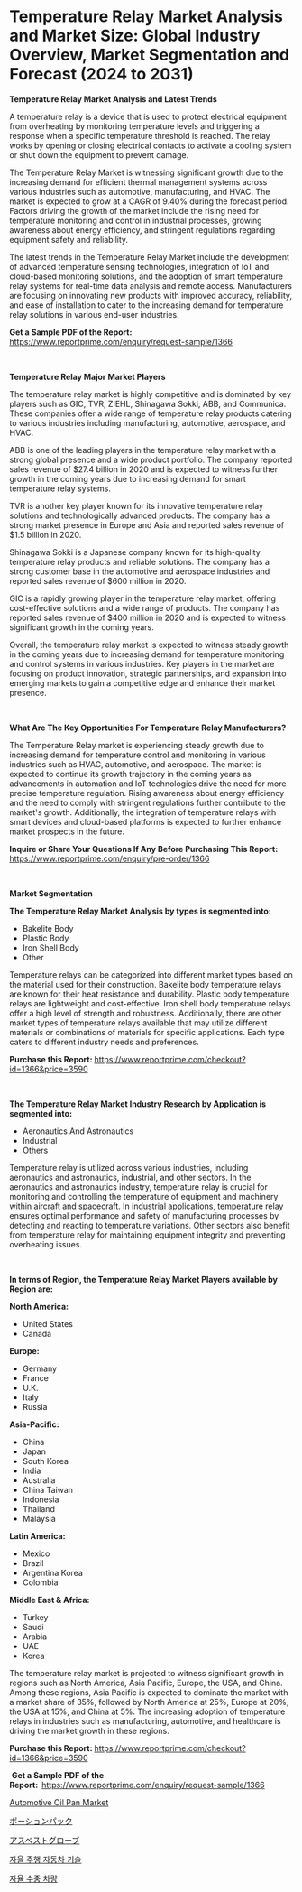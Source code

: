 <p><h1>Temperature Relay Market Analysis and Market Size: Global Industry Overview, Market Segmentation and Forecast (2024 to 2031)</h1></p><p><strong>Temperature Relay Market Analysis and Latest Trends</strong></p>
<p><p>A temperature relay is a device that is used to protect electrical equipment from overheating by monitoring temperature levels and triggering a response when a specific temperature threshold is reached. The relay works by opening or closing electrical contacts to activate a cooling system or shut down the equipment to prevent damage.</p><p>The Temperature Relay Market is witnessing significant growth due to the increasing demand for efficient thermal management systems across various industries such as automotive, manufacturing, and HVAC. The market is expected to grow at a CAGR of 9.40% during the forecast period. Factors driving the growth of the market include the rising need for temperature monitoring and control in industrial processes, growing awareness about energy efficiency, and stringent regulations regarding equipment safety and reliability.</p><p>The latest trends in the Temperature Relay Market include the development of advanced temperature sensing technologies, integration of IoT and cloud-based monitoring solutions, and the adoption of smart temperature relay systems for real-time data analysis and remote access. Manufacturers are focusing on innovating new products with improved accuracy, reliability, and ease of installation to cater to the increasing demand for temperature relay solutions in various end-user industries.</p></p>
<p><strong>Get a Sample PDF of the Report:&nbsp;</strong> <a href="https://www.reportprime.com/enquiry/request-sample/1366">https://www.reportprime.com/enquiry/request-sample/1366</a></p>
<p>&nbsp;</p>
<p><strong>Temperature Relay Major Market Players</strong></p>
<p><p>The temperature relay market is highly competitive and is dominated by key players such as GIC, TVR, ZIEHL, Shinagawa Sokki, ABB, and Communica. These companies offer a wide range of temperature relay products catering to various industries including manufacturing, automotive, aerospace, and HVAC.</p><p>ABB is one of the leading players in the temperature relay market with a strong global presence and a wide product portfolio. The company reported sales revenue of $27.4 billion in 2020 and is expected to witness further growth in the coming years due to increasing demand for smart temperature relay systems.</p><p>TVR is another key player known for its innovative temperature relay solutions and technologically advanced products. The company has a strong market presence in Europe and Asia and reported sales revenue of $1.5 billion in 2020.</p><p>Shinagawa Sokki is a Japanese company known for its high-quality temperature relay products and reliable solutions. The company has a strong customer base in the automotive and aerospace industries and reported sales revenue of $600 million in 2020.</p><p>GIC is a rapidly growing player in the temperature relay market, offering cost-effective solutions and a wide range of products. The company has reported sales revenue of $400 million in 2020 and is expected to witness significant growth in the coming years.</p><p>Overall, the temperature relay market is expected to witness steady growth in the coming years due to increasing demand for temperature monitoring and control systems in various industries. Key players in the market are focusing on product innovation, strategic partnerships, and expansion into emerging markets to gain a competitive edge and enhance their market presence.</p></p>
<p>&nbsp;</p>
<p><strong>What Are The Key Opportunities For Temperature Relay Manufacturers?</strong></p>
<p><p>The Temperature Relay market is experiencing steady growth due to increasing demand for temperature control and monitoring in various industries such as HVAC, automotive, and aerospace. The market is expected to continue its growth trajectory in the coming years as advancements in automation and IoT technologies drive the need for more precise temperature regulation. Rising awareness about energy efficiency and the need to comply with stringent regulations further contribute to the market's growth. Additionally, the integration of temperature relays with smart devices and cloud-based platforms is expected to further enhance market prospects in the future.</p></p>
<p><strong>Inquire or Share Your Questions If Any Before Purchasing This Report:</strong> <a href="https://www.reportprime.com/enquiry/pre-order/1366">https://www.reportprime.com/enquiry/pre-order/1366</a></p>
<p>&nbsp;</p>
<p><strong>Market Segmentation</strong></p>
<p><strong>The Temperature Relay Market Analysis by types is segmented into:</strong></p>
<p><ul><li>Bakelite Body</li><li>Plastic Body</li><li>Iron Shell Body</li><li>Other</li></ul></p>
<p><p>Temperature relays can be categorized into different market types based on the material used for their construction. Bakelite body temperature relays are known for their heat resistance and durability. Plastic body temperature relays are lightweight and cost-effective. Iron shell body temperature relays offer a high level of strength and robustness. Additionally, there are other market types of temperature relays available that may utilize different materials or combinations of materials for specific applications. Each type caters to different industry needs and preferences.</p></p>
<p><strong>Purchase this Report:&nbsp;</strong><a href="https://www.reportprime.com/checkout?id=1366&price=3590">https://www.reportprime.com/checkout?id=1366&price=3590</a></p>
<p>&nbsp;</p>
<p><strong>The Temperature Relay Market Industry Research by Application is segmented into:</strong></p>
<p><ul><li>Aeronautics And Astronautics</li><li>Industrial</li><li>Others</li></ul></p>
<p><p>Temperature relay is utilized across various industries, including aeronautics and astronautics, industrial, and other sectors. In the aeronautics and astronautics industry, temperature relay is crucial for monitoring and controlling the temperature of equipment and machinery within aircraft and spacecraft. In industrial applications, temperature relay ensures optimal performance and safety of manufacturing processes by detecting and reacting to temperature variations. Other sectors also benefit from temperature relay for maintaining equipment integrity and preventing overheating issues.</p></p>
<p>&nbsp;</p>
<p><strong>In terms of Region, the Temperature Relay Market Players available by Region are:</strong></p>
<p>
    <p> <strong> North America: </strong>
        <ul>
            <li>United States</li>
            <li>Canada</li>
        </ul>
        </p> 
    <p> <strong> Europe: </strong>
        <ul>
            <li>Germany</li>
            <li>France</li>
            <li>U.K.</li>
            <li>Italy</li>
            <li>Russia</li>
        </ul>
        </p> 
    <p> <strong> Asia-Pacific: </strong>
        <ul>
            <li>China</li>
            <li>Japan</li>
            <li>South Korea</li>
            <li>India</li>
            <li>Australia</li>
            <li>China Taiwan</li>
            <li>Indonesia</li>
            <li>Thailand</li>
            <li>Malaysia</li>
        </ul>
        </p> 
    <p> <strong> Latin America: </strong>
        <ul>
            <li>Mexico</li>
            <li>Brazil</li>
            <li>Argentina Korea</li>
            <li>Colombia</li>
        </ul>
        </p> 
    <p> <strong> Middle East & Africa: </strong>
        <ul>
            <li>Turkey</li>
            <li>Saudi</li>
            <li>Arabia</li>
            <li>UAE</li>
            <li>Korea</li>
        </ul>
    </p>
    </p>
<p><p>The temperature relay market is projected to witness significant growth in regions such as North America, Asia Pacific, Europe, the USA, and China. Among these regions, Asia Pacific is expected to dominate the market with a market share of 35%, followed by North America at 25%, Europe at 20%, the USA at 15%, and China at 5%. The increasing adoption of temperature relays in industries such as manufacturing, automotive, and healthcare is driving the market growth in these regions.</p></p>
<p><strong>Purchase this Report: </strong><a href="https://www.reportprime.com/checkout?id=1366&price=3590">https://www.reportprime.com/checkout?id=1366&price=3590</a></p>
<p>&nbsp;<strong>Get a Sample PDF of the Report:&nbsp;&nbsp;</strong><a href="https://www.reportprime.com/enquiry/request-sample/1366">https://www.reportprime.com/enquiry/request-sample/1366</a></p>
<p><strong></strong></p>
<p><p><a href="https://issuu.com/reportprime-2/docs/automotive-oil-pan-market-size-2030.pptx">Automotive Oil Pan Market</a></p><p><a href="https://github.com/NashBeahan2023/Market-Research-Report-List-1/blob/main/18796839358.md">ポーションパック</a></p><p><a href="https://github.com/joaejkdzgyljvo6/Market-Research-Report-List-1/blob/main/91333489357.md">アスベストグローブ</a></p><p><a href="https://github.com/vsap75a286l/Market-Research-Report-List-1/blob/main/48990018556.md">자율 주행 자동차 기술</a></p><p><a href="https://github.com/Maeennan456456/Market-Research-Report-List-1/blob/main/49797708557.md">자율 수중 차량</a></p></p>